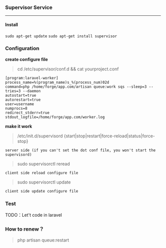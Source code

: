 ### Supervisor Service
---

#### Install

`sudo apt-get update`
`sudo apt-get install supervisor`

###  Configuration

**create configure file**

> cd /etc/supervisor/conf.d && cat yourproject.conf

```
[program:laravel-worker]
process_name=%(program_name)s_%(process_num)02d
command=php /home/forge/app.com/artisan queue:work sqs --sleep=3 --tries=3 --daemon
autostart=true
autorestart=true
user=username
numprocs=8
redirect_stderr=true
stdout_logfile=/home/forge/app.com/worker.log

```

**make it work**

> /etc/init.d/supervisord {start|stop|restart|force-reload|status|force-stop}   

`server side (if you can't set the dot conf file, you won't start the supervisord)`

> sudo supervisorctl reread

`client side reload configure file`      

> sudo supervisorctl update  

`client side update configure file`


### Test


 TODO：Let't code in laravel


### How to renew？

> php artisan queue:restart

